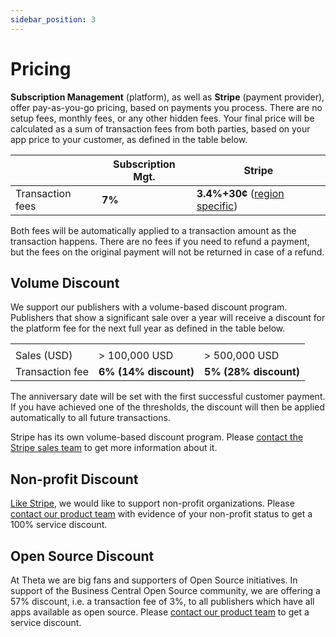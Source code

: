 ```yaml
---
sidebar_position: 3
---
```

# Pricing
**Subscription Management** (platform), as well as **Stripe** (payment provider), offer pay-as-you-go pricing, based on payments you process. There are no setup fees, monthly fees, or any other hidden fees. Your final price will be calculated as a sum of transaction fees from both parties, based on your app price to your customer, as defined in the table below. 

| | Subscription Mgt. | Stripe |
|-|-|-|
Transaction fees | **7%** | **3.4%+30¢** ([region specific](https://stripe.com/pricing))
Both fees will be automatically applied to a transaction amount as the transaction happens. There are no fees if you need to refund a payment, but the fees on the original payment will not be returned in case of a refund.
## Volume Discount
We support our publishers with a volume-based discount program. Publishers that show a significant sale over a year will receive a discount for the platform fee for the next full year as defined in the table below.

<table>
  <tr>
    <td></td>
    <td><img src="https://s28.postimg.cc/ju5bnc3x9/plane.png" alt="" class="pricing-img" /></td>
    <td><img src="https://s21.postimg.cc/tpm0cge4n/space-ship.png" alt="" class="pricing-img" /></td>
  </tr>
  <tr>
    <td>Sales (USD)</td>
    <td>> 100,000 USD</td>
    <td>> 500,000 USD</td>
  </tr>
  <tr>
    <td>Transaction fee</td>
    <td><b>6% (14% discount)</b></td>
    <td><b>5% (28% discount)</b></td>
  </tr>
</table>
The anniversary date will be set with the first successful customer payment. If you have achieved one of the thresholds, the discount will then be applied automatically to all future transactions.

Stripe has its own volume-based discount program. Please [contact the Stripe sales team](https://stripe.com/en-nz/contact/sales) to get more information about it.

<div class="hidden">

## Non-profit Discount
[Like Stripe](https://support.stripe.com/questions/fee-discount-for-nonprofit-organizations), we would like to support non-profit organizations. Please [contact our product team](mailto:d365support@theta.co.nz?subject=SM%20for%20nonprofit%20discount%20request) with evidence of your non-profit status to get a 100% service discount.
</div>

## Open Source Discount
At Theta we are big fans and supporters of Open Source initiatives. In support of the Business Central Open Source community, we are offering a 57% discount, i.e. a transaction fee of 3%, to all publishers which have all apps available as open source. Please [contact our product team](mailto:app.billing@theta.co.nz?subject=SM%20for%20open%20source%20discount%20request) to get a service discount.
